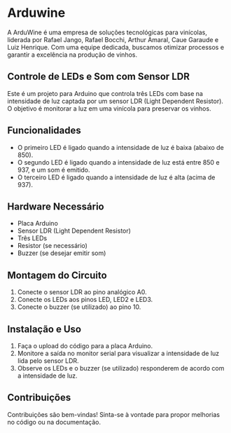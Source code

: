 # Arduwine

A ArduWine é uma empresa de soluções tecnológicas para vinícolas, liderada por Rafael Jango, Rafael Bocchi, Arthur Amaral, Caue Garaude e Luiz Henrique. Com uma equipe dedicada, buscamos otimizar processos e garantir a excelência na produção de vinhos.


## Controle de LEDs e Som com Sensor LDR

Este é um projeto para Arduino que controla três LEDs com base na intensidade de luz captada por um sensor LDR (Light Dependent Resistor). O objetivo é monitorar a luz em uma vinícola para preservar os vinhos.

## Funcionalidades

- O primeiro LED é ligado quando a intensidade de luz é baixa (abaixo de 850).
- O segundo LED é ligado quando a intensidade de luz está entre 850 e 937, e um som é emitido.
- O terceiro LED é ligado quando a intensidade de luz é alta (acima de 937).

## Hardware Necessário

- Placa Arduino
- Sensor LDR (Light Dependent Resistor)
- Três LEDs
- Resistor (se necessário)
- Buzzer (se desejar emitir som)

## Montagem do Circuito

1. Conecte o sensor LDR ao pino analógico A0.
2. Conecte os LEDs aos pinos LED, LED2 e LED3.
3. Conecte o buzzer (se utilizado) ao pino 10.

## Instalação e Uso

1. Faça o upload do código para a placa Arduino.
2. Monitore a saída no monitor serial para visualizar a intensidade de luz lida pelo sensor LDR.
3. Observe os LEDs e o buzzer (se utilizado) responderem de acordo com a intensidade de luz.

## Contribuições

Contribuições são bem-vindas! Sinta-se à vontade para propor melhorias no código ou na documentação.
